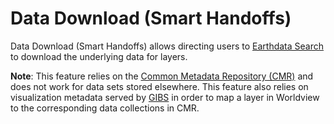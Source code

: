 # Data Download (Smart Handoffs)

Data Download (Smart Handoffs) allows directing users to [Earthdata Search](https://search.earthdata.nasa.gov/) to download the underlying data for layers.

**Note**: This feature relies on the [Common Metadata Repository (CMR)](https://cmr.earthdata.nasa.gov/) and does not work for data sets stored elsewhere. This feature also relies on visualization metadata served by [GIBS](https://earthdata.nasa.gov/gibs) in order to map a layer in Worldview to the corresponding data collections in CMR.
